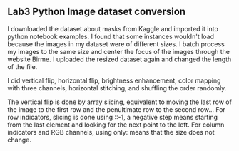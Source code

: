 ## Lab3 Python Image dataset conversion

I downloaded the dataset about masks from Kaggle and imported it into python notebook examples. I found that some instances wouldn't load because the images in my dataset were of different sizes. I batch process my images to the same size and center the focus of the images through the website Birme. I uploaded the resized dataset again and changed the length of the file.

I did vertical flip, horizontal flip, brightness enhancement, color mapping with three channels, horizontal stitching, and shuffling the order randomly.

The vertical flip is done by array slicing, equivalent to moving the last row of the image to the first row and the penultimate row to the second row... For row indicators, slicing is done using ::-1, a negative step means starting from the last element and looking for the next point to the left. For column indicators and RGB channels, using only: means that the size does not change.


